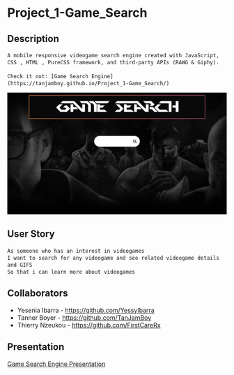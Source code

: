 # Project_1-Game_Search

## Description

```
A mobile responsive videogame search engine created with JavaScript, CSS , HTML , PureCSS framework, and third-party APIs (RAWG & Giphy). 

Check it out: [Game Search Engine](https://tanjamboy.github.io/Project_1-Game_Search/)

```

![](gameSearch.png)


## User Story 

```
As someone who has an interest in videogames
I want to search for any videogame and see related videogame details and GIFS
So that i can learn more about videogames

```
## Collaborators
* Yesenia Ibarra - https://github.com/YessyIbarra 
* Tanner Boyer - https://github.com/TanJamBoy
* Thierry Nzeukou - https://github.com/FirstCareRx  


## Presentation
[Game Search Engine Presentation](https://docs.google.com/presentation/d/1cN7yF6R80r_90CbBtcUjLugzxAWxztp0PnkUYSfNQk8/edit?usp=sharing)


